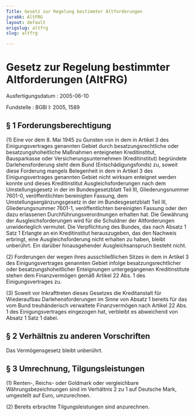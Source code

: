 ```yaml
---
Title: Gesetz zur Regelung bestimmter Altforderungen
jurabk: AltFRG
layout: default
origslug: altfrg
slug: altfrg

---
```


# Gesetz zur Regelung bestimmter Altforderungen (AltFRG)

Ausfertigungsdatum
:   2005-06-10

Fundstelle
:   BGBl I: 2005, 1589

## § 1 Forderungsberechtigung

(1) Eine vor dem 8. Mai 1945 zu Gunsten von in dem in Artikel 3 des
Einigungsvertrages genannten Gebiet durch besatzungsrechtliche oder
besatzungshoheitliche Maßnahmen enteigneten Kreditinstitut,
Bausparkasse oder Versicherungsunternehmen (Kreditinstitut) begründete
Darlehensforderung steht dem Bund (Entschädigungsfonds) zu, soweit
diese Forderung mangels Belegenheit in dem in Artikel 3 des
Einigungsvertrages genannten Gebiet nicht wirksam enteignet werden
konnte und dieses Kreditinstitut Ausgleichsforderungen nach dem
Umstellungsgesetz in der im Bundesgesetzblatt Teil III,
Gliederungsnummer 7601-0, veröffentlichten bereinigten Fassung, dem
Umstellungsergänzungsgesetz in der im Bundesgesetzblatt Teil III,
Gliederungsnummer 7601-1, veröffentlichten bereinigten Fassung oder
den dazu erlassenen Durchführungsverordnungen erhalten hat. Die
Gewährung der Ausgleichsforderungen wird für die Schuldner der
Altforderungen unwiderleglich vermutet. Die Verpflichtung des Bundes,
das nach Absatz 1 Satz 1 Erlangte an ein Kreditinstitut herauszugeben,
das den Nachweis erbringt, eine Ausgleichsforderung nicht erhalten zu
haben, bleibt unberührt. Ein darüber hinausgehender Ausgleichsanspruch
besteht nicht.

(2) Forderungen der wegen ihres ausschließlichen Sitzes in dem in
Artikel 3 des Einigungsvertrages genannten Gebiet infolge
besatzungsrechtlicher oder besatzungshoheitlicher Enteignungen
untergegangenen Kreditinstitute stehen dem Finanzvermögen gemäß
Artikel 22 Abs. 1 des Einigungsvertrages zu.

(3) Soweit vor Inkrafttreten dieses Gesetzes die Kreditanstalt für
Wiederaufbau Darlehensforderungen im Sinne von Absatz 1 bereits für
das vom Bund treuhänderisch verwaltete Finanzvermögen nach Artikel 22
Abs. 1 des Einigungsvertrages eingezogen hat, verbleibt es abweichend
von Absatz 1 Satz 1 dabei.

## § 2 Verhältnis zu anderen Vorschriften

Das Vermögensgesetz bleibt unberührt.

## § 3 Umrechnung, Tilgungsleistungen

(1) Renten-, Reichs- oder Goldmark oder vergleichbare
Währungsbezeichnungen sind im Verhältnis 2 zu 1 auf Deutsche Mark,
umgestellt auf Euro, umzurechnen.

(2) Bereits erbrachte Tilgungsleistungen sind anzurechnen.

